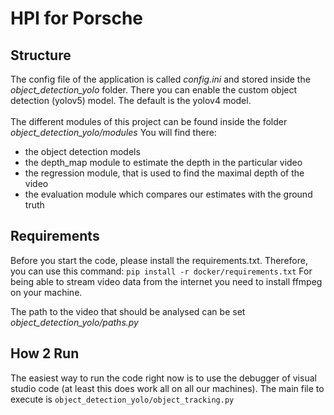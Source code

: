 # HPI for Porsche

## Structure
The config file of the application is called *config.ini* and stored inside the *object_detection_yolo* folder. There you can enable the custom object detection (yolov5) model. The default is the yolov4 model.
<br />
<br />
The different modules of this project can be found inside the folder *object_detection_yolo/modules*
You will find there:
- the object detection models
- the depth_map module to estimate the depth in the particular video
- the regression module, that is used to find the maximal depth of the video
- the evaluation module which compares our estimates with the ground truth


## Requirements
Before you start the code, please install the requirements.txt. Therefore, you can use this command:
`pip install -r docker/requirements.txt`
For being able to stream video data from the internet you need to install ffmpeg on your machine.

The path to the video that should be analysed can be set *object_detection_yolo/paths.py*

## How 2 Run
The easiest way to run the code right now is to use the debugger of visual studio code (at least this does work all on all our machines).
The main file to execute is `object_detection_yolo/object_tracking.py`
<br />
